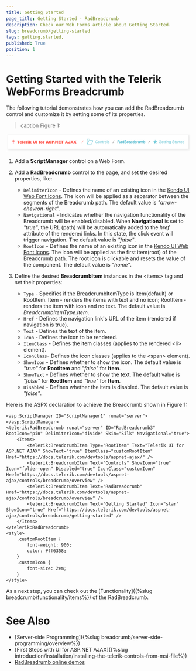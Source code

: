 ```yaml
---
title: Getting Started 
page_title: Getting Started - RadBreadcrumb
description: Check our Web Forms article about Getting Started.
slug: breadcrumb/getting-started
tags: getting,started,
published: True
position: 1
---
```


# Getting Started with the Telerik WebForms Breadcrumb

The following tutorial demonstrates how you can add the RadBreadcrumb control and customize it by setting some of its properties.

>caption Figure 1:

![Telerik WebForms Breadcrumb overview](images/breadcrumb-gettingstarted-sampleuse.png "Telerik WebForms Breadcrumb Overview")

1. Add a **ScriptManager** control on a Web Form.

1. Add a **RadBreadcrumb** control to the page, and set the desired properties, like:

    * `DelimiterIcon` - Defines the name of an existing icon in the [Kendo UI Web Font Icons](https://docs.telerik.com/kendo-ui/styles-and-layout/icons-web#list-of-font-icons). The icon will be applied as a separator between the segments of the Breadcrumb path. The default value is *"arrow-chevron-right"*.
    * `Navigational` - Indicates whether the navigation functionality of the Breadcrumb will be enabled/disabled. When **Navigational** is set to *"true"*, the URL (path) will be automatically added to the *href* attribute of the rendered links. In this state, the click event will trigger navigation. The default value is *"false"*.
    * `RootIcon` - Defines the name of an existing icon in the [Kendo UI Web Font Icons](https://docs.telerik.com/kendo-ui/styles-and-layout/icons-web#list-of-font-icons). The icon will be applied as the first item(root) of the Breadcrumb path. The root icon is clickable and resets the value of the component. The default value is *"home"*.

1. Define the desired **BreadcrumbItem** instances in the &lt;items&gt; tag and set their properties:

    * `Type` - Specifies if the BreadcrumbItemType is Item(default) or RootItem.
    Item - renders the items with text and no icon; RootItem - renders the item with icon and no text. The default value is *BreadcrumbItemType.Item*.
    * `Href` - Defines the navigation link's URL of the item (rendered if navigation is true).
    * `Text` - Defines the text of the item.
    * `Icon` - Defines the icon to be rendered.
    * `ItemClass` - Defines the item classes (applies to the rendered &lt;li&gt; element).
    * `IconClass`- Defines the icon classes (applies to the &lt;span&gt; element).
    * `ShowIcon` - Defines whether to show the icon. The default value is *"true"* for **RootItem** and *"false"* for **Item**.
    * `ShowText` - Defines whether to show the text. The default value is *"false"* for **RootItem** and *"true"* for **Item**.
    * `Disabled` - Defines whether the item is disabled. The default value is *"false"*.

Here is the ASPX declaration to achieve the Breadcrumb shown in Figure 1:

````ASP.NET
<asp:ScriptManager ID="ScriptManager1" runat="server"></asp:ScriptManager>
<telerik:RadBreadcrumb runat="server" ID="RadBreadcrumb3" RootIcon="pin" DelimiterIcon="divide" Skin="Silk" Navigational="true">
    <Items>
        <telerik:BreadcrumbItem Type="RootItem" Text="Telerik UI for ASP.NET AJAX" ShowText="true" ItemClass="customRootItem" Href="https://docs.telerik.com/devtools/aspnet-ajax/" />
        <telerik:BreadcrumbItem Text="Controls" ShowIcon="true" Icon="folder-open" Disabled="true" IconClass="customIcon" Href="https://docs.telerik.com/devtools/aspnet-ajax/controls/breadcrumb/overview" />
        <telerik:BreadcrumbItem Text="RadBreadcrumb" Href="https://docs.telerik.com/devtools/aspnet-ajax/controls/breadcrumb/overview" />
        <telerik:BreadcrumbItem Text="Getting Started" Icon="star" ShowIcon="true" Href="https://docs.telerik.com/devtools/aspnet-ajax/controls/breadcrumb/getting-started" />
    </Items>
</telerik:RadBreadcrumb>
<style>
    .customRootItem {
        font-weight: 900;
        color: #ff6358;
    }
    .customIcon {
        font-size: 2em;
    }
</style>
````

 As a next step, you can check out the [Functionality]({%slug breadcrumb/functionality/items%}) of the RadBreadcrumb.


# See Also
 * [Server-side Programming]({%slug breadcrumb/server-side-programming/overview%})
 * [First Steps with UI for ASP.NET AJAX]({%slug introduction/installation/installing-the-telerik-controls-from-msi-file%})
 * [RadBreadrumb online demos](https://demos.telerik.com/aspnet-ajax/breadcrumb/examples/overview/defaultcs.aspx)


